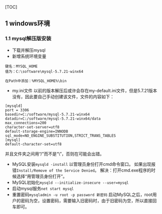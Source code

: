 [TOC]

## 1 windows环境
### 1.1 mysql解压版安装
 - 下载并解压mysql
 - 新增系统环境变量
```
键名：MYSQL_HOME
值为：C:\software\mysql-5.7.21-winx64

在Path中添加：%MYSQL_HOME%\bin
```
 - my.ini文件
	以前的版本解压后或许会存在my-default.ini文件，但是5.7.21版本没有，因此要自己手动创建该文件，文件的内容如下：
```
[mysqld]
port = 3306
basedir=C:/software/mysql-5.7.21-winx64
datadir=C:/software/mysql-5.7.21-winx64/data 
max_connections=200
character-set-server=utf8
default-storage-engine=INNODB
sql_mode=NO_ENGINE_SUBSTITUTION,STRICT_TRANS_TABLES
[mysql]
default-character-set=utf8
```
并且文件夹之间用“/”而不是“\”，否则在可能会出错。
 - MySQL安装`mysqld -install`
以管理员身份打开cmd命令窗口。
如果出现报错`Install/Remove of the Service Denied`。
解决：打开cmd.exe程序的时候选择“用管理员身份打开”。
 - MySQL初始化`mysqld --initialize-insecure --user=mysql`
 - 启动mysql服务`net start mysql`
 - 重置密码`mysqladmin -u root -p password 新密码`
启动MySQL之后，root用户的密码为空，设置密码，需要输入旧密码时，由于旧密码为空，所以直接回车即可。
